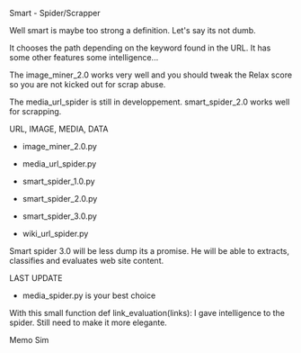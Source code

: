 
Smart - Spider/Scrapper

Well smart is maybe too strong a definition.
Let's say its not dumb.

It chooses the path depending on the keyword found in the URL.
It has some other features some intelligence...

The image_miner_2.0 works very well and you should tweak the Relax score so you are not kicked out for scrap abuse.

The media_url_spider is still in developpement.
smart_spider_2.0 works well for scrapping.

URL, IMAGE, MEDIA, DATA

- image_miner_2.0.py

- media_url_spider.py

- smart_spider_1.0.py

- smart_spider_2.0.py

- smart_spider_3.0.py 

- wiki_url_spider.py 

Smart spider 3.0 will be less dump its a promise.
He will be able to extracts, classifies and evaluates web site content.

LAST UPDATE

- media_spider.py is your best choice

With this small function def link_evaluation(links): I gave intelligence to the spider. 
Still need to make it more elegante.
  
Memo Sim


